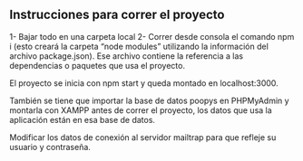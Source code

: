## Instrucciones para correr el proyecto

1- Bajar todo en una carpeta local
2- Correr desde consola el comando npm i (esto creará la carpeta “node modules” utilizando la información del archivo package.json). Ese archivo contiene la referencia a las dependencias o paquetes que usa el proyecto.

El proyecto se inicia con npm start y queda montado en localhost:3000.

También se tiene que importar la base de datos poopys en PHPMyAdmin y montarla con XAMPP antes de correr el proyecto, los datos que usa la aplicación están en esa base de datos.

Modificar los datos de conexión al servidor mailtrap para que refleje su usuario y contraseña.
